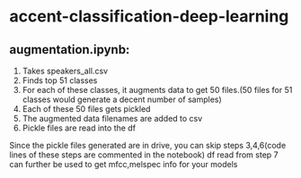 # accent-classification-deep-learning
 ## augmentation.ipynb:  ##
1. Takes speakers_all.csv
2. Finds top 51 classes
3. For each of these classes, it augments data to get 50 files.(50 files for 51 classes would generate a decent number of samples)
4. Each of these 50 files gets pickled
6. The augmented data filenames are added to csv 
7. Pickle files are read into the df

Since the pickle files generated are in drive, you can skip steps 3,4,6(code lines of these steps are commented in the notebook)
df read from step 7 can further be used to get mfcc,melspec info for your models
